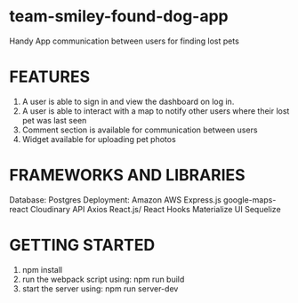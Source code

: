 # team-smiley-found-dog-app
Handy App communication between users for finding lost pets

# FEATURES
1. A user is able to sign in and view the dashboard on log in.
2. A user is able to interact with a map to notify other users where their
lost pet was last seen
3. Comment section is available for communication between users
4. Widget available for uploading pet photos

# FRAMEWORKS AND LIBRARIES
Database: Postgres
Deployment: Amazon AWS
Express.js
google-maps-react
Cloudinary API
Axios
React.js/ React Hooks
Materialize UI
Sequelize

# GETTING STARTED
1. npm install
2. run the webpack script using: npm run build
3. start the server using: npm run server-dev

